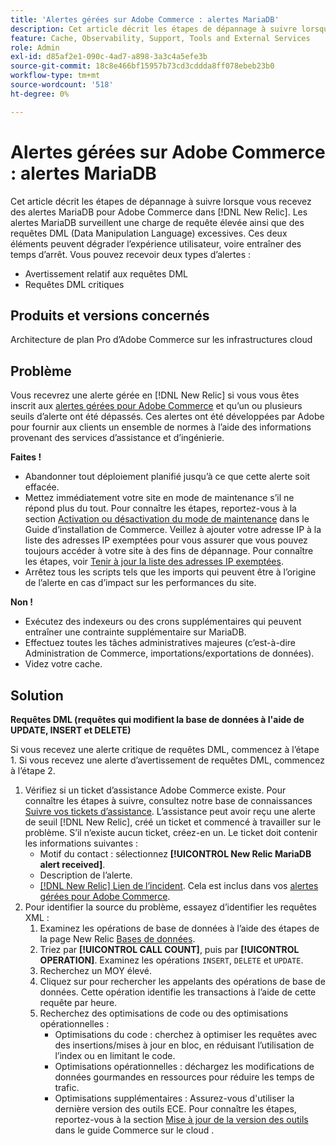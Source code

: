 ```yaml
---
title: 'Alertes gérées sur Adobe Commerce : alertes MariaDB'
description: Cet article décrit les étapes de dépannage à suivre lorsque vous recevez des alertes MariaDB pour Adobe Commerce dans  [!DNL New Relic]. Les alertes MariaDB surveillent une charge de requête élevée ainsi que des requêtes DML (Data Manipulation Language) excessives. Ces deux éléments peuvent dégrader l’expérience utilisateur, voire entraîner des temps d’arrêt. Vous pouvez recevoir deux types d’alertes.
feature: Cache, Observability, Support, Tools and External Services
role: Admin
exl-id: d85af2e1-090c-4ad7-a898-3a3c4a5efe3b
source-git-commit: 18c8e466bf15957b73cd3cddda8ff078ebeb23b0
workflow-type: tm+mt
source-wordcount: '518'
ht-degree: 0%

---
```


# Alertes gérées sur Adobe Commerce : alertes MariaDB

Cet article décrit les étapes de dépannage à suivre lorsque vous recevez des alertes MariaDB pour Adobe Commerce dans [!DNL New Relic]. Les alertes MariaDB surveillent une charge de requête élevée ainsi que des requêtes DML (Data Manipulation Language) excessives. Ces deux éléments peuvent dégrader l’expérience utilisateur, voire entraîner des temps d’arrêt. Vous pouvez recevoir deux types d’alertes :

* Avertissement relatif aux requêtes DML
* Requêtes DML critiques

## Produits et versions concernés

Architecture de plan Pro d’Adobe Commerce sur les infrastructures cloud

## Problème

Vous recevrez une alerte gérée en [!DNL New Relic] si vous vous êtes inscrit aux [alertes gérées pour Adobe Commerce](managed-alerts-for-magento-commerce.md) et qu’un ou plusieurs seuils d’alerte ont été dépassés. Ces alertes ont été développées par Adobe pour fournir aux clients un ensemble de normes à l’aide des informations provenant des services d’assistance et d’ingénierie.

**Faites !**

* Abandonner tout déploiement planifié jusqu’à ce que cette alerte soit effacée.
* Mettez immédiatement votre site en mode de maintenance s’il ne répond plus du tout. Pour connaître les étapes, reportez-vous à la section [Activation ou désactivation du mode de maintenance](https://experienceleague.adobe.com/fr/docs/commerce-operations/installation-guide/tutorials/maintenance-mode) dans le Guide d’installation de Commerce. Veillez à ajouter votre adresse IP à la liste des adresses IP exemptées pour vous assurer que vous pouvez toujours accéder à votre site à des fins de dépannage. Pour connaître les étapes, voir [Tenir à jour la liste des adresses IP exemptées](https://experienceleague.adobe.com/fr/docs/commerce-operations/installation-guide/tutorials/maintenance-mode#maintain-the-list-of-exempt-ip-addresses).
* Arrêtez tous les scripts tels que les imports qui peuvent être à l’origine de l’alerte en cas d’impact sur les performances du site.

**Non !**

* Exécutez des indexeurs ou des crons supplémentaires qui peuvent entraîner une contrainte supplémentaire sur MariaDB.
* Effectuez toutes les tâches administratives majeures (c’est-à-dire Administration de Commerce, importations/exportations de données).
* Videz votre cache.

## Solution

**Requêtes DML (requêtes qui modifient la base de données à l&#39;aide de UPDATE, INSERT et DELETE)**

Si vous recevez une alerte critique de requêtes DML, commencez à l’étape 1. Si vous recevez une alerte d’avertissement de requêtes DML, commencez à l’étape 2.

1. Vérifiez si un ticket d’assistance Adobe Commerce existe. Pour connaître les étapes à suivre, consultez notre base de connaissances [Suivre vos tickets d’assistance](https://experienceleague.adobe.com/fr/docs/commerce-knowledge-base/kb/help-center-guide/magento-help-center-user-guide#track-support-case). L’assistance peut avoir reçu une alerte de seuil [!DNL New Relic], créé un ticket et commencé à travailler sur le problème. S’il n’existe aucun ticket, créez-en un. Le ticket doit contenir les informations suivantes :
   * Motif du contact : sélectionnez **[!UICONTROL New Relic MariaDB alert received]**.
   * Description de l’alerte.
   * [[!DNL New Relic] Lien de l’incident](https://docs.newrelic.com/docs/alerts-applied-intelligence/new-relic-alerts/alert-incidents/view-violation-event-details-incidents). Cela est inclus dans vos [alertes gérées pour Adobe Commerce](managed-alerts-for-magento-commerce.md).
1. Pour identifier la source du problème, essayez d’identifier les requêtes XML :
   1. Examinez les opérations de base de données à l’aide des étapes de la page New Relic [Bases de données](https://docs.newrelic.com/docs/apm/apm-ui-pages/monitoring/databases-page-view-operations-throughput-response-time).
   1. Triez par **[!UICONTROL CALL COUNT]**, puis par **[!UICONTROL OPERATION]**. Examinez les opérations `INSERT`, `DELETE` et `UPDATE`.
   1. Recherchez un MOY élevé.
   1. Cliquez sur pour rechercher les appelants des opérations de base de données. Cette opération identifie les transactions à l’aide de cette requête par heure.
   1. Recherchez des optimisations de code ou des optimisations opérationnelles :
      * Optimisations du code : cherchez à optimiser les requêtes avec des insertions/mises à jour en bloc, en réduisant l’utilisation de l’index ou en limitant le code.
      * Optimisations opérationnelles : déchargez les modifications de données gourmandes en ressources pour réduire les temps de trafic.
      * Optimisations supplémentaires : Assurez-vous d&#39;utiliser la dernière version des outils ECE. Pour connaître les étapes, reportez-vous à la section [Mise à jour de la version des outils](https://experienceleague.adobe.com/fr/docs/commerce-on-cloud/user-guide/dev-tools/ece-tools/update-package) dans le guide Commerce sur le cloud .
